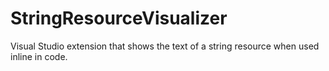 # StringResourceVisualizer
Visual Studio extension that shows the text of a string resource when used inline in code.
